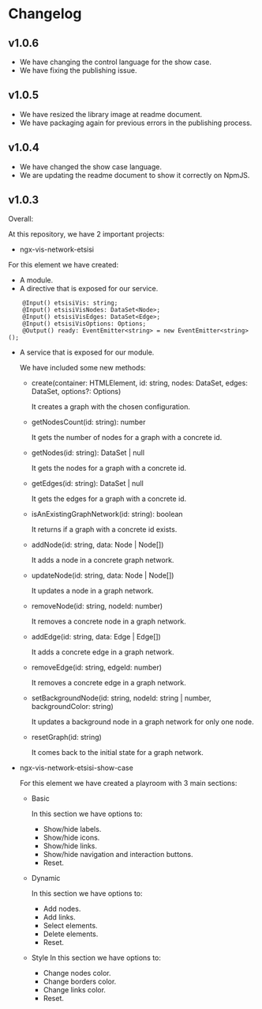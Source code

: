 # Changelog

## v1.0.6
- We have changing the control language for the show case.
- We have fixing the publishing issue.

## v1.0.5
- We have resized the library image at readme document.
- We have packaging again for previous errors in the publishing process.

## v1.0.4
 - We have changed the show case language.
 - We are updating the readme document to show it correctly on NpmJS.

## v1.0.3
Overall:

At this repository, we have 2 important projects:

- ngx-vis-network-etsisi

For this element we have created:

  - A module.
  - A directive that is exposed for our service.
```
    @Input() etsisiVis: string; 
    @Input() etsisiVisNodes: DataSet<Node>; 
    @Input() etsisiVisEdges: DataSet<Edge>; 
    @Input() etsisiVisOptions: Options; 
    @Output() ready: EventEmitter<string> = new EventEmitter<string>();
```
  - A service that is exposed for our module.
    
    We have included some new methods:
    - create(container: HTMLElement, id: string, nodes: DataSet<Node>, edges: DataSet<Edge>, options?: Options)
      
      It creates a graph with the chosen configuration.

    - getNodesCount(id: string): number
      
      It gets the number of nodes for a graph with a concrete id.
      
    - getNodes(id: string): DataSet<Node> | null
      
      It gets the nodes for a graph with a concrete id.
      
    - getEdges(id: string): DataSet<Edge> | null
      
      It gets the edges for a graph with a concrete id.
      
    - isAnExistingGraphNetwork(id: string): boolean
      
      It returns if a graph with a concrete id exists.
      
    - addNode(id: string, data: Node | Node[])
      
      It adds a node in a concrete graph network.
    
    - updateNode(id: string, data: Node | Node[])
      
      It updates a node in a graph network.
    
    - removeNode(id: string, nodeId: number)
      
      It removes a concrete node in a graph network.
    
    - addEdge(id: string, data: Edge | Edge[])
      
      It adds a concrete edge in a graph network.
    
    - removeEdge(id: string, edgeId: number)
      
      It removes a concrete edge in a graph network.
    
    - setBackgroundNode(id: string, nodeId: string | number, backgroundColor: string)
      
      It updates a background node in a graph network for only one node.
    
    - resetGraph(id: string)
      
      It comes back to the initial state for a graph network.

- ngx-vis-network-etsisi-show-case

  For this element we have created a playroom with 3 main sections:
  - Basic
    
    In this section we have options to:
    - Show/hide labels.
    - Show/hide icons.
    - Show/hide links.
    - Show/hide navigation and interaction buttons.
    - Reset.
    
  - Dynamic
  
    In this section we have options to:
      - Add nodes.
      - Add links.
      - Select elements.
      - Delete elements.
      - Reset.
      
  - Style
    In this section we have options to:
      - Change nodes color.
      - Change borders color.
      - Change links color.
      - Reset.
